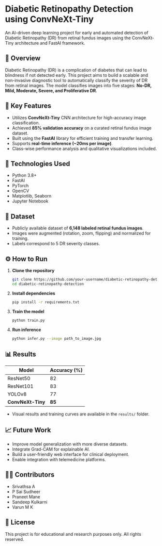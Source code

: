 # Diabetic Retinopathy Detection using ConvNeXt-Tiny

An AI-driven deep learning project for early and automated detection of Diabetic Retinopathy (DR) from retinal fundus images using the ConvNeXt-Tiny architecture and FastAI framework.

## 📌 Overview

Diabetic Retinopathy (DR) is a complication of diabetes that can lead to blindness if not detected early. This project aims to build a scalable and non-invasive diagnostic tool to automatically classify the severity of DR from retinal images. The model classifies images into five stages: **No-DR, Mild, Moderate, Severe, and Proliferative DR**.

## 🚀 Key Features

- Utilizes **ConvNeXt-Tiny** CNN architecture for high-accuracy image classification.
- Achieved **85% validation accuracy** on a curated retinal fundus image dataset.
- Built using the **FastAI** library for efficient training and transfer learning.
- Supports **real-time inference (~20ms per image)**.
- Class-wise performance analysis and qualitative visualizations included.

## 🧠 Technologies Used

- Python 3.8+
- FastAI
- PyTorch
- OpenCV
- Matplotlib, Seaborn
- Jupyter Notebook

## 📂 Dataset

- Publicly available dataset of **6,148 labeled retinal fundus images**.
- Images were augmented (rotation, zoom, flipping) and normalized for training.
- Labels correspond to 5 DR severity classes.



## ⚙️ How to Run

1. **Clone the repository**
   ```bash
   git clone https://github.com/your-username/diabetic-retinopathy-detection.git
   cd diabetic-retinopathy-detection
   ```

2. **Install dependencies**
   ```bash
   pip install -r requirements.txt
   ```

3. **Train the model**
   ```bash
   python train.py
   ```

4. **Run inference**
   ```bash
   python infer.py --image path_to_image.jpg
   ```

## 📊 Results

| Model          | Accuracy (%) |
|----------------|--------------|
| ResNet50       | 82           |
| ResNet101      | 83           |
| YOLOv8         | 77           |
| **ConvNeXt-Tiny** | **85**      |

- Visual results and training curves are available in the `results/` folder.

## 📈 Future Work

- Improve model generalization with more diverse datasets.
- Integrate Grad-CAM for explainable AI.
- Build a user-friendly web interface for clinical deployment.
- Enable integration with telemedicine platforms.

## 👨‍💻 Contributors

- Srivathsa A  
- P Sai Sudheer  
- Praneet Mane  
- Sandeep Kulkarni  
- Varun M K  

## 📜 License

This project is for educational and research purposes only. All rights reserved.
